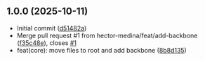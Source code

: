 ## 1.0.0 (2025-10-11)

* Initial commit ([d51482a](https://github.com/hector-medina/hectormedina.dev/commit/d51482a))
* Merge pull request #1 from hector-medina/feat/add-backbone ([f35c48e](https://github.com/hector-medina/hectormedina.dev/commit/f35c48e)), closes [#1](https://github.com/hector-medina/hectormedina.dev/issues/1)
* feat(core): move files to root and add backbone ([8b8d135](https://github.com/hector-medina/hectormedina.dev/commit/8b8d135))
